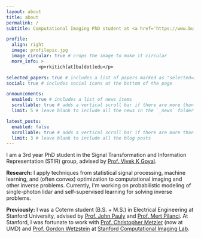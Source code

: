 ```yaml
---
layout: about
title: about
permalink: /
subtitle: Computational Imaging PhD student at <a href='https://www.bu.edu/eng/academics/departments-and-divisions/electrical-and-computer-engineering'>ECE, Boston University</a> | Research Intern at <a href='https://www.merl.com/'>MERL</a>

profile:
  align: right
  image: profilepic.jpg
  image_circular: true # crops the image to make it circular
  more_info: >
            <p>rkitich[at]bu[dot]edu</p>

selected_papers: true # includes a list of papers marked as "selected={true}"
social: true # includes social icons at the bottom of the page

announcements:
  enabled: true # includes a list of news items
  scrollable: true # adds a vertical scroll bar if there are more than 3 news items
  limit: 5 # leave blank to include all the news in the `_news` folder

latest_posts:
  enabled: false
  scrollable: true # adds a vertical scroll bar if there are more than 3 new posts items
  limit: 3 # leave blank to include all the blog posts
---
```


I am a 3rd year PhD student in the Signal Transformation and Information Representation (STIR) group, advised by <a href='https://www.vivekgoyal.org/'>Prof. Vivek K Goyal</a>.

**Research:** I apply techniques from statistical signal processing, machine learning, and (often convex) optimization to computational imaging and other inverse problems.
Currently, I'm working on probabilistic modeling of single-photon lidar and self-supervised learning for solving inverse problems.

**Previously:** I was a Coterm student (B.S. + M.S.) in Electrical Engineering at Stanford University, advised by <a href='https://web.stanford.edu/~pauly/'>Prof. John Pauly</a> and <a href='https://stanford.edu/~pilanci/'>Prof. Mert Pilanci</a>. At Stanford, I was fortunate to work with <a href='https://www.cs.umd.edu/~metzler/'>Prof. Christopher Metzler</a> (now at UMD) and <a href='https://stanford.edu/~gordonwz/'>Prof. Gordon Wetzstein</a> at <a href='https://www.computationalimaging.org/'>Stanford Computational Imaging Lab</a>.

